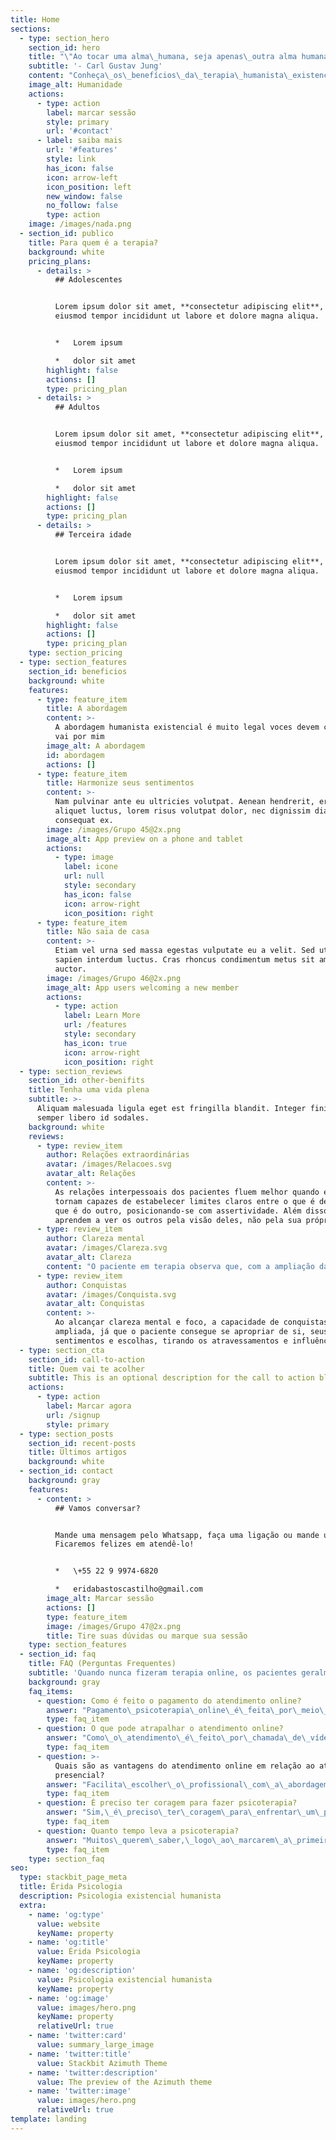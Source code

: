 ```yaml
---
title: Home
sections:
  - type: section_hero
    section_id: hero
    title: "\"Ao tocar uma alma\_humana, seja apenas\_outra alma humana\""
    subtitle: '- Carl Gustav Jung'
    content: "Conheça\_os\_benefícios\_da\_terapia\_humanista\_existencial\_fenomenológica?\_Marque\_uma\_sessão\_com\_a\_psicóloga\_Érida\_Bastos\_Castilho\_(CRP\_05/51653)\_ou\_clique\_em\_saiba\_mais.\n"
    image_alt: Humanidade
    actions:
      - type: action
        label: marcar sessão
        style: primary
        url: '#contact'
      - label: saiba mais
        url: '#features'
        style: link
        has_icon: false
        icon: arrow-left
        icon_position: left
        new_window: false
        no_follow: false
        type: action
    image: /images/nada.png
  - section_id: publico
    title: Para quem é a terapia?
    background: white
    pricing_plans:
      - details: >
          ## Adolescentes


          Lorem ipsum dolor sit amet, **consectetur adipiscing elit**, sed do
          eiusmod tempor incididunt ut labore et dolore magna aliqua.


          *   Lorem ipsum

          *   dolor sit amet
        highlight: false
        actions: []
        type: pricing_plan
      - details: >
          ## Adultos


          Lorem ipsum dolor sit amet, **consectetur adipiscing elit**, sed do
          eiusmod tempor incididunt ut labore et dolore magna aliqua.


          *   Lorem ipsum

          *   dolor sit amet
        highlight: false
        actions: []
        type: pricing_plan
      - details: >
          ## Terceira idade


          Lorem ipsum dolor sit amet, **consectetur adipiscing elit**, sed do
          eiusmod tempor incididunt ut labore et dolore magna aliqua.


          *   Lorem ipsum

          *   dolor sit amet
        highlight: false
        actions: []
        type: pricing_plan
    type: section_pricing
  - type: section_features
    section_id: beneficios
    background: white
    features:
      - type: feature_item
        title: A abordagem
        content: >-
          A abordagem humanista existencial é muito legal voces devem conhecer
          vai por mim
        image_alt: A abordagem
        id: abordagem
        actions: []
      - type: feature_item
        title: Harmonize seus sentimentos
        content: >-
          Nam pulvinar ante eu ultricies volutpat. Aenean hendrerit, eros sed
          aliquet luctus, lorem risus volutpat dolor, nec dignissim diam neque
          consequat ex.
        image: /images/Grupo 45@2x.png
        image_alt: App preview on a phone and tablet
        actions:
          - type: image
            label: icone
            url: null
            style: secondary
            has_icon: false
            icon: arrow-right
            icon_position: right
      - type: feature_item
        title: Não saia de casa
        content: >-
          Etiam vel urna sed massa egestas vulputate eu a velit. Sed ut nisl nec
          sapien interdum luctus. Cras rhoncus condimentum metus sit amet
          auctor.
        image: /images/Grupo 46@2x.png
        image_alt: App users welcoming a new member
        actions:
          - type: action
            label: Learn More
            url: /features
            style: secondary
            has_icon: true
            icon: arrow-right
            icon_position: right
  - type: section_reviews
    section_id: other-benifits
    title: Tenha uma vida plena
    subtitle: >-
      Aliquam malesuada ligula eget est fringilla blandit. Integer finibus
      semper libero id sodales.
    background: white
    reviews:
      - type: review_item
        author: Relações extraordinárias
        avatar: /images/Relacoes.svg
        avatar_alt: Relações
        content: >-
          As relações interpessoais dos pacientes fluem melhor quando eles se
          tornam capazes de estabelecer limites claros entre o que é deles e o
          que é do outro, posicionando-se com assertividade. Além disso,
          aprendem a ver os outros pela visão deles, não pela sua própria.
      - type: review_item
        author: Clareza mental
        avatar: /images/Clareza.svg
        avatar_alt: Clareza
        content: "O paciente em terapia observa que, com a ampliação da consciência,\_ alcançam uma percepção melhor da vida fora e dentro de si mesmos, tendo como consequência mais facilidade para tomar decisões e em não se perderem nos papéis que assumem."
      - type: review_item
        author: Conquistas
        avatar: /images/Conquista.svg
        avatar_alt: Conquistas
        content: >-
          Ao alcançar clareza mental e foco, a capacidade de conquistas é
          ampliada, já que o paciente consegue se apropriar de si, seus
          sentimentos e escolhas, tirando os atravessamentos e influências.
  - type: section_cta
    section_id: call-to-action
    title: Quem vai te acolher
    subtitle: This is an optional description for the call to action block.
    actions:
      - type: action
        label: Marcar agora
        url: /signup
        style: primary
  - type: section_posts
    section_id: recent-posts
    title: Últimos artigos
    background: white
  - section_id: contact
    background: gray
    features:
      - content: >
          ## Vamos conversar?


          Mande uma mensagem pelo Whatsapp, faça uma ligação ou mande um e-mail!
          Ficaremos felizes em atendê-lo!


          *   \+55 22 9 9974-6820

          *   eridabastoscastilho@gmail.com
        image_alt: Marcar sessão
        actions: []
        type: feature_item
        image: /images/Grupo 47@2x.png
        title: Tire suas dúvidas ou marque sua sessão
    type: section_features
  - section_id: faq
    title: FAQ (Perguntas Frequentes)
    subtitle: 'Quando nunca fizeram terapia online, os pacientes geralmente perguntam:'
    background: gray
    faq_items:
      - question: Como é feito o pagamento do atendimento online?
        answer: "Pagamento\_psicoterapia\_online\_é\_feita\_por\_meio\_de\_transferência\_bancária\_ou\_PIX.\n"
        type: faq_item
      - question: O que pode atrapalhar o atendimento online?
        answer: "Como\_o\_atendimento\_é\_feito\_por\_chamada\_de\_vídeo,\_o\_que\_pode\_atrapalhar\_é\_uma\_internet\_ruim\_ou\_pouca\_bateria.\_Outro\_problema\_é\_o\_paciente\_não\_ter\_um\_espaço\_para\_fazer\_a\_chamada\_com\_a\_segurança\_de\_poder\_falar\_a\_vontade.\n\n"
        type: faq_item
      - question: >-
          Quais são as vantagens do atendimento online em relação ao atendimento
          presencial?
        answer: "Facilita\_escolher\_o\_profissional\_com\_a\_abordagem\_de\_trabalho\_que\_você\_mais\_se\_indentifica,\_\_independente\_da\_distância;\_Comodidade,\_já\_que\_você\_só\_vai\_precisar\_de\_um\_celular\_e\_uma\_boa\_conexão\_de\_internet;\_Redução\_de\_gasto\_de\_tempo\_com\_o\_deslocamento\_e\_de\_custos\_indiretos,\_como:\_úber,\_gasolina,\_estacionamento.\_Essa\_modalidade\_de\_atendimento\_já\_foi\_\_regulamentada\_pelo\_Conselho\_Federal\_de\_Psicologia\_na\_resolução\_CFP\_011/2018.\_Vale\_ressaltar,\_que\_o\_acolhimento\_e\_o\_entrosamento\_entre\_psicólogo\_e\_paciente,\_necessários\_para\_o\_vínculo\_terapêutico,\_ocorrem\_nessa\_modalidade\_e\_a\_psicoterapia\_transcorre\_normalmente.\n\n"
        type: faq_item
      - question: É preciso ter coragem para fazer psicoterapia?
        answer: "Sim,\_é\_preciso\_ter\_coragem\_para\_enfrentar\_um\_processo\_de\_psicoterapia,\_porque\_\_não\_é\_nada\_confortável\_falar\_dos\_traumas,\_das\_fraquezas,\_\_das\_dores,\_das\_perdas.\_No\_entanto,\_a\_pessoa\_já\_está\_em\_sofrimento\_e\_terá\_um\_retorno\_que\_será\_bom,\_proveitoso\_e\_produtivo,\_refazendo\_sua\_realidade\_interna\_e\_externa.\_Contardo\_Calligaris\_pontua\_que:\_\"Uma\_psicoterapia\_é\_uma\_experiência\_que\_transforma,\_pode-se\_sair\_dela\_sem\_o\_sofrimento\_do\_qual\_a\_gente\_se\_queixava\_inicialmente,\_mas\_ao\_custo\_de\_uma\_mudança.\_Na\_saída,\_não\_somos\_os\_mesmos\_sem\_dor,\_somos\_outros,\_diferentes.\"\n"
        type: faq_item
      - question: Quanto tempo leva a psicoterapia?
        answer: "Muitos\_querem\_saber,\_logo\_ao\_marcarem\_a\_primeira\_sessão,\_quanto\_tempo\_irá\_durar\_o\_tratamento.\_A\_duração\_de\_um\_tratamento\_psicoterapêutico\_varia\_consideravelmente\_dependendo\_da\_pessoa\_e\_da\_natureza\_das\_questões\_a\_serem\_trabalhadas.\_É\_impossível\_determinar\_com\_precisão\_o\_tempo\_necessário\_para\_o\_aparecimento\_de\_resultados.\_Vários\_fatores\_podem\_influenciar\_nessa\_linha\_do\_tempo\_como:\_a\_natureza\_do\_problema\_em\_si,\_\_por\_quanto\_tempo\_o\_problema\_tem\_sido\_um\_problema\_(pode\_ser\_recente,\_pode\_ser\_de\_longa\_duração),\_do\_apoio\_recebido\_da\_família\_e\_amigos,\_da\_dedicação,\_compromisso\_e\_entrega\_no\_processo.\_Na\_minha\_prática\_clínica,\_a\_maioria\_dos\_pacientes/clientes\_levaram\_anos\_para\_procurar\_o\_tratamento,\_seja\_por\_receio\_de\_falarem\_sobre\_seu\_problema\_e\_serem\_julgados,\_por\_sentirem\_vergonha,\_resistência\_ao\_enfrentamento\_e\_por\_falta\_de\_recursos\_financeiros.\n"
        type: faq_item
    type: section_faq
seo:
  type: stackbit_page_meta
  title: Érida Psicologia
  description: Psicologia existencial humanista
  extra:
    - name: 'og:type'
      value: website
      keyName: property
    - name: 'og:title'
      value: Érida Psicologia
      keyName: property
    - name: 'og:description'
      value: Psicologia existencial humanista
      keyName: property
    - name: 'og:image'
      value: images/hero.png
      keyName: property
      relativeUrl: true
    - name: 'twitter:card'
      value: summary_large_image
    - name: 'twitter:title'
      value: Stackbit Azimuth Theme
    - name: 'twitter:description'
      value: The preview of the Azimuth theme
    - name: 'twitter:image'
      value: images/hero.png
      relativeUrl: true
template: landing
---
```

